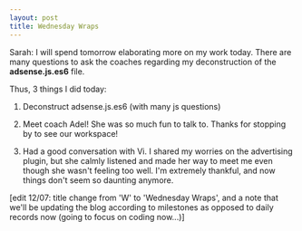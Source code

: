 ```yaml
---
layout: post
title: Wednesday Wraps
---
```


Sarah: I will spend tomorrow elaborating more on my work today. There are many questions to ask the coaches regarding my deconstruction of 
the **adsense.js.es6** file.

Thus, 3 things I did today:

1. Deconstruct adsense.js.es6 (with many js questions)

2. Meet coach Adel! She was so much fun to talk to. Thanks for stopping by to see our workspace!

3. Had a good conversation with Vi. I shared my worries on the advertising plugin, but she calmly listened and made her way to meet me even though she wasn't feeling too well. I'm extremely thankful, and now things don't seem so daunting anymore.

[edit 12/07: title change from 'W' to 'Wednesday Wraps', and a note that we'll be updating the blog according to milestones as opposed to daily records now (going to focus on coding now...)]
